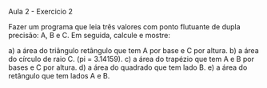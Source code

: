 Aula 2 - Exercicio 2

Fazer um programa que leia três valores com ponto flutuante de dupla precisão: A, B e C. Em seguida, calcule e mostre:

a) a área do triângulo retângulo que tem A por base e C por altura.
b) a área do círculo de raio C. (pi = 3.14159).
c) a área do trapézio que tem A e B por bases e C por altura. 
d) a área do quadrado que tem lado B.
e) a área do retângulo que tem lados A e B.

```go
```
